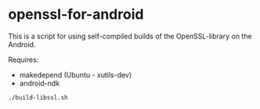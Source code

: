 # openssl-for-android

This is a script for using self-compiled builds of the OpenSSL-library on the Android.

Requires:

 - makedepend (Ubuntu - xutils-dev)
 - android-ndk

```bash
./build-libssl.sh
```
